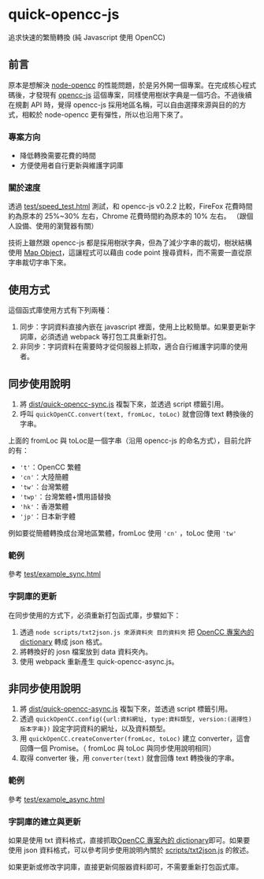# quick-opencc-js

追求快速的繁簡轉換
(純 Javascript 使用 OpenCC)

## 前言

原本是想解決 [node-opencc](https://github.com/compulim/node-opencc) 的性能問題，於是另外開一個專案。在完成核心程式碼後，才發現有 [opencc-js](https://github.com/nk2028/opencc-js) 這個專案，同樣使用樹狀字典是一個巧合。不過後續在規劃 API 時，覺得 opencc-js 採用地區名稱，可以自由選擇來源與目的的方式，相較於 node-opencc 更有彈性，所以也沿用下來了。

### 專案方向

* 降低轉換需要花費的時間
* 方便使用者自行更新與維護字詞庫

### 關於速度

透過 [test/speed_test.html](test/speed_test.html) 測試，和 opencc-js v0.2.2 比較，FireFox 花費時間約為原本的 25%~30% 左右，Chrome 花費時間約為原本的 10% 左右。
（跟個人設備、使用的瀏覽器有關）

技術上雖然跟 opencc-js 都是採用樹狀字典，但為了減少字串的裁切，樹狀結構使用 [Map Object](https://developer.mozilla.org/zh-TW/docs/Web/JavaScript/Reference/Global_Objects/Map)，這讓程式可以藉由 code point 搜尋資料，而不需要一直從原字串裁切字串下來。

## 使用方式

這個函式庫使用方式有下列兩種：

1. 同步：字詞資料直接內嵌在 javascript 裡面，使用上比較簡單。如果要更新字詞庫，必須透過 webpack 等打包工具重新打包。
2. 非同步：字詞資料在需要時才從伺服器上抓取，適合自行維護字詞庫的使用者。

## 同步使用說明

1. 將 [dist/quick-opencc-sync.js](dist/quick-opencc-sync.js) 複製下來，並透過 script 標籤引用。
2. 呼叫 `quickOpenCC.convert(text, fromLoc, toLoc)` 就會回傳 text 轉換後的字串。

上面的 fromLoc 與 toLoc是一個字串（沿用 opencc-js 的命名方式），目前允許的有：

* `'t'`：OpenCC 繁體
* `'cn'`：大陸簡體
* `'tw'`：台灣繁體
* `'twp'`：台灣繁體+慣用語替換
* `'hk'`：香港繁體
* `'jp'`：日本新字體

例如要從簡體轉換成台灣地區繁體，fromLoc 使用 `'cn'` ，toLoc 使用 `'tw'`

### 範例

參考 [test/example_sync.html](test/example_sync.html)

### 字詞庫的更新

在同步使用的方式下，必須重新打包函式庫，步驟如下：

1. 透過 `node scripts/txt2json.js 來源資料夾 目的資料夾` 把 [OpenCC 專案內的 dictionary](https://github.com/BYVoid/OpenCC/tree/master/data/dictionary) 轉成 json 格式。
2. 將轉換好的 josn 檔案放到 data 資料夾內。
3. 使用 webpack 重新產生 quick-opencc-async.js。

## 非同步使用說明

1. 將 [dist/quick-opencc-async.js](dist/quick-opencc-async.js) 複製下來，並透過 script 標籤引用。
2. 透過 `quickOpenCC.config({url:資料網址, type:資料類型, version:(選擇性)版本字串})` 設定字詞資料的網址，以及資料類型。
3. 用 `quickOpenCC.createConverter(fromLoc, toLoc)` 建立 converter，這會回傳一個 Promise。（ fromLoc 與 toLoc 與同步使用說明相同）
4. 取得 converter 後，用 `converter(text)` 就會回傳 text 轉換後的字串。

### 範例

參考 [test/example_async.html](test/example_async.html)

### 字詞庫的建立與更新

如果是使用 txt 資料格式，直接抓取[OpenCC 專案內的 dictionary](https://github.com/BYVoid/OpenCC/tree/master/data/dictionary)即可。如果要使用 json 資料格式，可以參考同步使用說明內關於 [scripts/txt2json.js](scripts/txt2json.js) 的敘述。

如果更新或修改字詞庫，直接更新伺服器資料即可，不需要重新打包函式庫。
